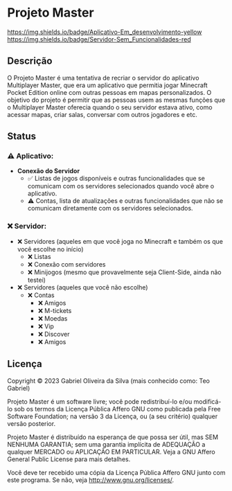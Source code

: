 # Projeto Master
https://img.shields.io/badge/Aplicativo-Em_desenvolvimento-yellow
https://img.shields.io/badge/Servidor-Sem_Funcionalidades-red


## Descrição

O Projeto Master é uma tentativa de recriar o servidor do aplicativo Multiplayer Master, que era um aplicativo que permitia jogar Minecraft Pocket Edition online com outras pessoas em mapas personalizados. O objetivo do projeto é permitir que as pessoas usem as mesmas funções que o Multiplayer Master oferecia quando o seu servidor estava ativo, como acessar mapas, criar salas, conversar com outros jogadores e etc.

## Status
### ⚠️ Aplicativo:
- **Conexão do Servidor**
    - ✅ Listas de jogos disponíveis e outras funcionalidades que se comunicam com os servidores selecionados quando você abre o aplicativo.
    - ⚠️ Contas, lista de atualizações e outras funcionalidades que não se comunicam diretamente com os servidores selecionados.

### ❌ Servidor:
- ❌ Servidores (aqueles em que você joga no Minecraft e também os que você escolhe no início)
   - ❌ Listas
   - ❌ Conexão com servidores
   - ❌ Minijogos (mesmo que provavelmente seja Client-Side, ainda não testei)
- ❌ Servidores (aqueles que você não escolhe)
   - ❌ Contas
      - ❌ Amigos
      - ❌ M-tickets
      - ❌ Moedas
      - ❌ Vip
      - ❌ Discover
      - ❌ Amigos
## Licença

Copyright © 2023 Gabriel Oliveira da Silva (mais conhecido como: Teo Gabriel)

Projeto Master é um software livre; você pode redistribuí-lo e/ou
modificá-lo sob os termos da Licença Pública Affero GNU como publicada
pela Free Software Foundation; na versão 3 da Licença, ou
(a seu critério) qualquer versão posterior.

Projeto Master é distribuído na esperança de que possa ser útil,
mas SEM NENHUMA GARANTIA; sem uma garantia implícita de ADEQUAÇÃO
a qualquer MERCADO ou APLICAÇÃO EM PARTICULAR. Veja a
GNU Affero General Public License para mais detalhes.

Você deve ter recebido uma cópia da Licença Pública Affero GNU junto
com este programa. Se não, veja <http://www.gnu.org/licenses/>.
